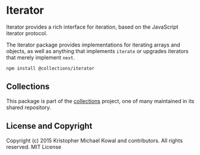 # Iterator

Iterator provides a rich interface for iteration, based on the JavaScript
iterator protocol.

The iterator package provides implementations for iterating
arrays and objects, as well as anything that implements `iterate` or upgrades
iterators that merely implement `next`.

```
npm install @collections/iterator
```

## Collections

This package is part of the [collections][] project, one of many maintained in
its shared repository.

[collections]: https://github.com/kriskowal/collections

## License and Copyright

Copyright (c) 2015 Kristopher Michael Kowal and contributors.
All rights reserved.
MIT License

